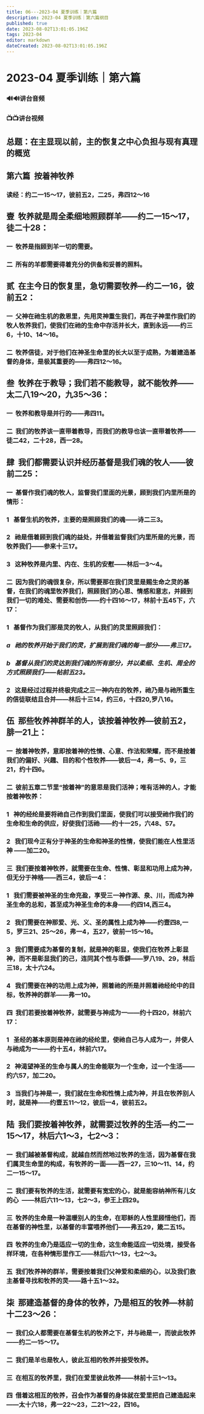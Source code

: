```yaml
---
title: 06---2023-04 夏季训练｜第六篇
description: 2023-04 夏季训练｜第六篇纲目
published: true
date: 2023-08-02T13:01:05.196Z
tags: 2023-04
editor: markdown
dateCreated: 2023-08-02T13:01:05.196Z
---
```


# 2023-04 夏季训练｜第六篇
### 🔊🔊讲台音频

### 📺📺讲台视频

## 总题：在主显现以前，主的恢复之中心负担与现有真理的概览

## **第六篇  按着神牧养**

### 读经：约二一15～17，彼前五2，二25，弗四12～16

## **壹  牧养就是周全柔细地照顾群羊——约二一15～17，徒二十28：**

### 一  牧养是指顾到羊一切的需要。

### 二  所有的羊都需要得着充分的供备和妥善的照料。

## **贰  在主今日的恢复里，急切需要牧养—约二一16，彼前五2：**

### 一  父神在祂生机的救恩里，先用灵神重生我们，再在子神里作我们的牧人牧养我们，使我们在祂的生命中存活并长大，直到永远——约三6，十10、14～16。

### 二  牧养信徒，对于他们在神圣生命里的长大以至于成熟，为着建造基督的身体，是极其重要的——弗四12～16。

## **叁  牧养在于教导；我们若不能教导，就不能牧养——太二八19～20，九35～36：**

### 一  牧养和教导是并行的——弗四11。

### 二  我们的牧养该一直带着教导，而我们的教导也该一直带着牧养——徒二42，二十28，西一28。

## **肆  我们都需要认识并经历基督是我们魂的牧人——彼前二25：**

### 一  基督作我们魂的牧人，监督我们里面的光景，顾到我们内里所是的情形：

### 1   基督生机的牧养，主要的是照顾我们的魂——诗二三3。

### 2   祂是借着顾到我们魂的益处，并借着监督我们内里所是的光景，而牧养我们——参来十三17。

### 3   这种牧养是内里、内在、生机的安慰——林后一3～4。

### 二  因为我们的魂很复杂，所以需要那在我们灵里是赐生命之灵的基督，在我们的魂里牧养我们，照顾我们的心思、情感和意志，并顾到我们一切的难处、需要和创伤——约十四16～17，林前十五45下，六17：

### 1   基督作为我们那是灵的牧人，从我们的灵里照顾我们：

### *a   祂的牧养开始于我们的灵，扩展到我们魂的每一部分——弗三17。*

### *b   基督从我们的灵达到我们魂的所有部分，并以柔细、生机、周全的方式照顾我们——帖前五23。*

### 2   这是经过过程并终极完成之三一神内在的牧养，祂乃是与祂所重生的信徒联结且合并——林后十三14，约三6，十四20,罗八16。

## **伍  那些牧养神群羊的人，该按着神牧养—彼前五2，腓一21上：**

### 一  按着神牧养，意即按着神的性情、心意、作法和荣耀，而不是按着我们的偏好、兴趣、目的和个性牧养——彼后一4，弗一5、9，三21，约十四6。

### 二  彼前五章二节里“按着神”的意思是我们活神；唯有活神的人，才能按着神牧养：

### 1   神的经纶是要将祂自己作到我们里面，使我们可以接受祂作我们的生命和生命的供应，好使我们活祂——约十一25，六48、57。

### 2   我们现今正有分于神圣的生命和神圣的性情，使我们能在人性里活神 ——加二20。

### 三  我们要按着神牧养，就需要在生命、性情、彰显和功用上成为神，但无分于神格——西三4，彼后一4：

### 1   我们需要被神圣的生命充盈，享受三一神作源、泉、川，而成为神圣生命的总和，甚至成为神圣生命的本身——约四14,西三4。

### 2   我们需要在神那爱、光、义、圣的属性上成为神——约壹四8,一5，罗三21、25～26，弗一4，五27，彼前一15～16。

### 3   我们需要成为基督的复制，就是神的彰显，使我们在牧养上彰显神，而不是彰显我们的己，连同其个性与乖僻——罗八19、29，林后三18，太十六24。

### 4   我们需要在神的功用上成为神，照着祂的所是并照着祂经纶中的目标，牧养神的群羊——弗一10。

### 四  我们若要按着神牧养，就需要与神成为一——约十四20，林前六17：

### 1   圣经的基本原则是神在祂的经纶里，使祂自己与人成为一，并使人与祂成为一——约十五4，林前六17。

### 2   神渴望神圣的生命与属人的生命能联为一个生命，过一个生活——约六57，加二20。

### 3   当我们与神是一，我们就在生命和性情上成为神，并且在牧养别人时，就是神——约壹五11～12，彼后一4，彼前五2。

## **陆  我们要按着神牧养，就需要过牧养的生活—约二一15～17，林后六1～3，七2～3：**

### 一  我们越被基督构成，就越自然而然地过牧养的生活，因为基督在我们属灵生命里的构成，有牧养的一面——西一27，三10～11、14，约二一15～17。

### 二  我们要有牧养的生活，就需要有宽宏的心，就是能容纳神所有儿女的心  ——林后六11～13，七2～3，参王上四29。

### 三  牧养的生命是一种温暖别人的生命，在耶稣的人性里顾惜他们，而在基督的神性里，以基督的丰富喂养他们——弗五29，箴二五15。

### 四  牧养的生命乃是适应一切的生命，这生命能适应一切处境，接受各样环境，在各种情形里作工——林后六1～13，七2～3。

### 五  我们牧养神的群羊，需要按着我们父神爱和柔细的心，以及我们救主基督寻找和牧养的灵——路十五1～32。

## **柒  那建造基督的身体的牧养，乃是相互的牧养—林前十二23～26：**

### 一  我们众人都需要在基督生机的牧养之下，并与祂是一，而彼此牧养——约二—15～17。

### 二  我们是羊也是牧人，彼此互相的牧养并接受牧养。

### 三  在相互的牧养里，我们在爱里彼此牧养——林前十三1～13。

### 四  借着这相互的牧养，召会作为基督的身体就在爱里把自己建造起来——太十六18，弗一22～23，二21～22，四16。